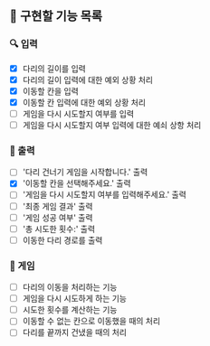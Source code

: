 ## 🎯 구현할 기능 목록
### 🔍 입력
- [x] 다리의 길이를 입력
- [x] 다리의 길이 입력에 대한 예외 상황 처리
- [x] 이동할 칸을 입력
- [x] 이동할 칸 입력에 대한 예외 상황 처리
- [ ] 게임을 다시 시도할지 여부를 입력
- [ ] 게임을 다시 시도할지 여부 입력에 대한 예쇠 상항 처리
### 📮 출력
- [ ] '다리 건너기 게임을 시작합니다.' 출력
- [x] '이동할 칸을 선택해주세요.' 출력
- [ ] '게임을 다시 시도할지 여부를 입력해주세요.' 출력
- [ ] '최종 게임 결과' 출력
- [ ] '게임 성공 여부' 출력
- [ ] '총 시도한 횟수:' 출력
- [ ] 이동한 다리 경로를 출력
### 🚀 게임
- [ ] 다리의 이동을 처리하는 기능
- [ ] 게임을 다시 시도하게 하는 기능
- [ ] 시도한 횟수를 계산하는 기능
- [ ] 이동할 수 없는 칸으로 이동했을 때의 처리
- [ ] 다리를 끝까지 건냈을 때의 처리